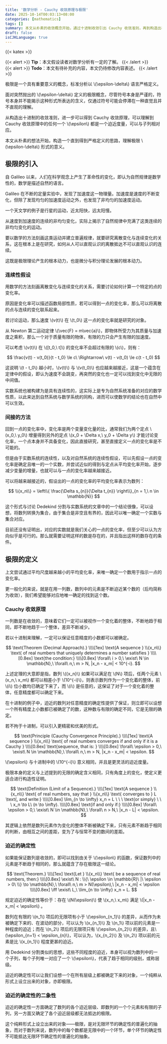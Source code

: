 ```yaml
---
title: '数学分析 - Cauchy 收敛原理与极限'
date: 2025-10-14T00:03:13+08:00
categories: [mathematics]
tags: []
summary: 本文从朴素的收敛概念开始，通过十进制收敛引出 Cauchy 收敛准则，再到构造出极限的标准定义，分析极限作为纯粹形式的对象的逻辑。
draft: false
isCJKLanguage: true
---
```

{{< katex >}}

{{< alert >}}
**Tip**：本文假设读者对数学分析有一定的了解。
{{< /alert >}}
\
{{< alert >}}
**Todo**：本文有待补充的内容，本文仍待修改内容表述。
{{< /alert >}}

极限是一个具有重要意义的概念，标准分析以 \\(\epsilon-\delta\\) 语言严格定义。

面对突然抛出的 \\(\epsilon-\delta\\) 定义的极限概念，尽管符号本身是严谨的，符号本身并不能揭示这种形式所表达的含义，仅通过符号可能会停滞在一种直觉且并不直观的理解。

从构造出十进制的收敛准则，进一步可以得到 Cauchy 收敛原理，可以理解到 Cauchy 收敛原理中的任何一个 \\(\epsilon\\) 都是一个迫近度量，可以与子列相对应。

本文从朴素的想法开始，构造一个直到得到严格定义的思路，理解极限 \\(\epsilon-\delta\\) 形式的意义。

## 极限的引入

自 Galileo 以来，人们在科学观念上产生了革命性的变化，即认为自然规律是数学性的，数学是描述自然的语言。

Galileo 在不断的定量实验中，发现了加速度这一物理量。加速度是速度的不断变化，但除了发现均匀的加速度运动之外，也发现了非均匀的加速度运动。

一个天文学的例子是行星的运动，近太阳快，远太阳慢。

从速度到加速度的连续的非均匀变化，实际上揭示了自然规律中充满了这类连续的非均匀变化的运动。

要以数学的方法刻画这类运动并建立普遍规律，就要研究离散变化与连续变化的关系，这在根本上是在研究，如何从人可以直观认识的离散抵达不可以直观认识的连续。

这既是极限理论产生的根本动力，也是微分与积分理论发展的根本动力。

### 连续性假设

用数学的方法刻画离散变化与连续变化的关系，需要讨论如何计算一个特定的点的变化率。

原因是变化率可以描述函数局部性质，若可以得到一点的变化率，那么可以将离散的点与连续的变化联系起来。

若讨论运动，那么速度 \\(v(t)\\) 在 \\(t_0\\) 这一点的变化率就是研究的对象。

从 Newton 第二运动定律 \\(\vec{F} = m\vec{a}\\)，即物体所受力为其质量与加速度之乘积，那么一个对于质量有限的物体，有限的力只会产生有限的加速度。

可以考虑 \\(v(t)\\) 在 \\([t_0,\ t]\\) 的变化率不会超过有限的 \\(c\\)，则有：

$$
    \frac{v(t) - v(t_0)}{t - t_0} \le c\ \Rightarrow\ v(t) - v(t_0) \le c(t - t_0)
$$

这说明 \\(t - t_0\\) 越小时，\\(v(t)\\) 与 \\(v(t_0)\\) 也应越来越接近，这是一个蕴含在定律中的假设，即认为速度不会跳变，再突然的变化也一定可以找到变化中无限的中间值。

实数系统也被构建为是具有连续性的，这实际上是专为自然系统准备的对应的数学性质，以此来达到自然系统与数学系统的同构，进而可以使数学的结论也在自然中可以生效。

### 间接的方法

回到一点的变化率中，变化率是两个变量变化量的比，通常我们为两个定点 \\(x_0,\ y_0\\) 增量得到另外的定点 \\(x_0 + \Delta x,\ y_0 + \Delta y\\) 才能讨论变化率，一个点本身并不具备变化，因此直接研究，甚至直接定义一点的变化率是不可能的。

但是由于实数系统的连续性，以及对自然系统的连续性假设，可以先假设一点的变化率是确定且唯一的一个实数，并尝试近似的得到与定点从平均变化率开始，逐步减少变量的增量，也就可以与一点的变化率越来越接近。

可以将越来越接近的，假设出的一点的变化率的平均变化率表示为数列：

$$
    \\{x_n\\} = \left\\{ \frac{\Delta s_{n}}{\Delta t_{n}} \right\\}_{n = 1,\ n \in \mathbb{N}}
$$

这个形式与讨论 Dedekind 分割与实数系统的文章中的一个结论很像，可以设想，将数列转换为集合，由于集合是非空且有界的，因此可以唯一确定一个实数与集合对应。

目前还没有证明出，对应的实数就是我们关心的一点的变化率，但至少可以认为方向似乎是可行的。那么就需要证明这样的数是存在的，并且指出这样的数存在的条件。

## 极限的定义

上文尝试通过平均尺度越来越小的平均变化率，来唯一确定一个数用于指示一点的变化率。

更一般化的来说，就是在用一列数，数列中的元素是不断迫近某个数的（后均简称为收敛），我们希望能够对应地唯一确定的找到这个数。

### Cauchy 收敛原理

一列数是在收敛的，意味着它们一定可以被视作一个变化着的整体，不断地趋于相同，即不断地趋于一个整体，差异不断减少。

若以十进制来理解，一定可以保证任意精度的小数都可以被确定。

$$
    \text{Theorem (Decimal Approach).} \\\\[1ex]
    \text{A sequence } \\{x_n\\} \text{ of real numbers that uniquely determines a number satisfies } \\\\[0.8ex]
    \text{the condition:} \\\\[0.8ex]
    \forall\ i > 0,\ \exist\ N \in \mathbb{N},\ \forall\ n,\ m > N, |x_n - x_m| < 10^{-i}.
$$

上述定理的大意即是指，数列 \\({x_n}\\) 如果可以满足在 \\(N\\) 项后，任两个元素 \\(x_n,\ x_m\\) 都可以相差小于 \\(10^{-i}\\)，则表示数列作为一个变化着的整体，前 \\(i\\) 位小数均已确定下来了，而 \\(i\\) 是任意的，这保证了对于一个变化着的整体，任意精度都可以确定下来。

在十进制的例子中，迫近的数列对任意精度的确定性提供了保证，则立即可以设想一个所有精度上小数都已被确定了的数，这种数与有限的确定不同，它是无限的确定。

若不拘于十进制，可以引入更精密和优美的形式。

$$
    \text{Principle (Cauchy Convergence Principle).} \\\\[1ex]
    \text{A sequence } \\{x_n\\} \text{ of real numbers converges if and only if it is a Cauchy } \\\\[0.8ex]
    \text{sequence, that is: } \\\\[0.8ex]
    \forall\ \epsilon > 0,\ \exist\ N \in \mathbb{N},\ \forall\ n,\ m > N, |x_n - x_m| < \epsilon.
$$

\\(\epsilon\\) 与十进制中的 \\(10^{-i}\\) 意义相同，并且是更灵活的迫近度量。

极限本身的定义与上述提到的无限的确定含义相同，只有角度上的变化，使定义更适合进行构造性证明。

$$
    \text{Definition (Limit of a Sequence).} \\\\[1ex]
    \text{A sequence } \\{x_n\\} \text{ of real numbers, say that } \\{x_n\\} \text{ converges to } L \text{, and write:} \\\\[0.8ex]
        \lim_{n \to \infty} x_n = L \ \ \ \text{or simply} \ \ \ x_n \to L\ (n \to \infty). \\\\[0.8ex]
    \text{if and only if:} \\\\[0.8ex]
    \forall\ \epsilon > 0,\ \exist\ N \in \mathbb{N},\ \forall\ n > N,\ |x_n - L| < \epsilon.
$$

其逻辑上依然是数列元素作为变化的整体不断被确定下来，只有元素不断趋于相同的判断，由相互之间的差距，变为了与恒常不变的数间的差距。

### 迫近的确定性

如果能保证数列是收敛的，即可以找到由关于 \\(\epsilon\\) 的函数，保证数列中的元素是不断趋于相同的，那么就蕴含了存在极限这一结论。

$$
    \text{Theorem.} \\\\[1ex]
    \text{Let } \\{x_n\\} \text{ be a sequence of real numbers, then:} \\\\[0.8ex]
    \exist\ N : \\{\ \epsilon \in \mathbb{R}\ |\ \epsilon > 0\ \\} \to \mathbb{N},\ \forall\ n,\ m > N(\epsilon),\ |x_n - x_m| < \epsilon \\\\[0.8ex]
    \iff \exist\ L,\ \lim_{n \to \infty} x_n = L.
$$

规定迫近的确定性等价于：存在 \\(N(\epsilon)\\) 使 \\(x_n,\ x_m\\) 满足 \\(|x_n - x_m| < \epsilon\\) 。

数列在有限的 \\(n_1\\) 项后的无限项有小于 \\(\epsilon_{n_1}\\) 的差异，从而作为未被确定下来的、在波动的部分，可以认为 \\(x_{n_1}\\) 及 \\(n_1\\) 项以前的元素是一种程度的迫近；而在 \\(n_2\\) 项后的无限项只有 \\(\epsilon_{n_2}\\) 的差异，且\\(\epsilon_{n+1} < \epsilon_{n}\\)，可以认为，\\(x_{n_2}\\) 及 \\(n_2\\) 项以前的元素是比 \\(x_{n_1}\\) 程度更甚的迫近。

用 Dedekind 分割类似的思想，这些不同程度的迫近，本身可以视为数列中的一个子列，每个子列唯一对应了一个 \\(\epsilon\\)，代表了趋于相同的级别，或称层级。

迫近的确定性可以让我们设想一个在所有层级上都被确定下来的对象，一个纯粹从形式上设立出来的对象，亦即极限。

### 迫近的确定性的二象性

迫近的确定性一方面确定了数列的各个迫近层级、即数列的一个个元素和有限的子列，另一方面又确定了各个迫近层级都无法抵达的极限。

这个纯粹形式上设立出来的对象——极限，是对无限环节的确定性的普遍化的抽象，而对于数列来说，数列中的每个数都是无限中的一个环节，单个环节的确定性不可能抵达无限环节确定性的普遍化的抽象。

